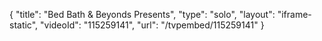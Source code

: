 {
    "title": "Bed Bath &amp; Beyonds Presents",
    "type": "solo",
    "layout": "iframe-static",
    "videoId": "115259141",
    "url": "\/tvpembed\/115259141"
}